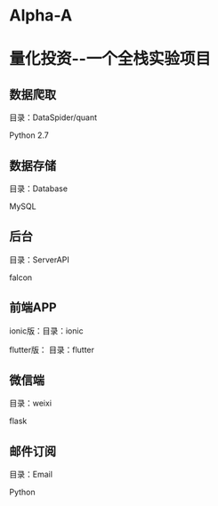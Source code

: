# Alpha-A
# 量化投资--一个全栈实验项目

## 数据爬取

目录：DataSpider/quant

Python 2.7

## 数据存储

目录：Database

MySQL

## 后台

目录：ServerAPI

falcon

## 前端APP

ionic版：目录：ionic

flutter版： 目录：flutter

## 微信端

目录：weixi

flask

## 邮件订阅

目录：Email

Python
